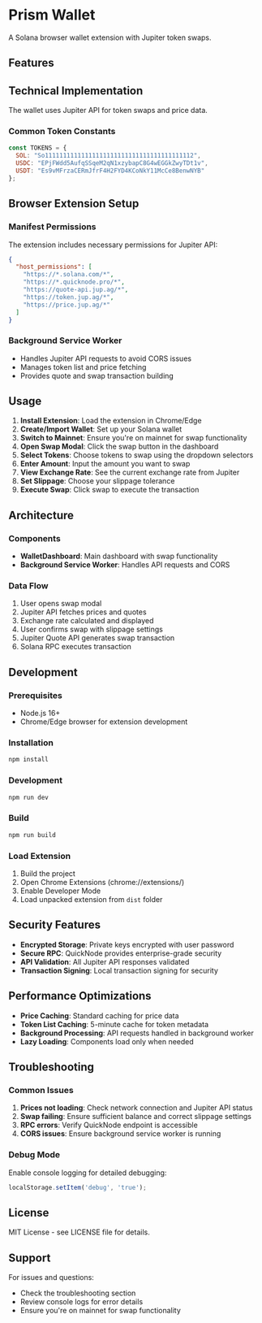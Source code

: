 # Prism Wallet

A Solana browser wallet extension with Jupiter token swaps.

## Features



## Technical Implementation

The wallet uses Jupiter API for token swaps and price data.

### Common Token Constants
```javascript
const TOKENS = {
  SOL: "So11111111111111111111111111111111111111112",
  USDC: "EPjFWdd5AufqSSqeM2qN1xzybapC8G4wEGGkZwyTDt1v",
  USDT: "Es9vMFrzaCERmJfrF4H2FYD4KCoNkY11McCe8BenwNYB"
};
```

## Browser Extension Setup

### Manifest Permissions
The extension includes necessary permissions for Jupiter API:
```json
{
  "host_permissions": [
    "https://*.solana.com/*",
    "https://*.quicknode.pro/*",
    "https://quote-api.jup.ag/*",
    "https://token.jup.ag/*",
    "https://price.jup.ag/*"
  ]
}
```

### Background Service Worker
- Handles Jupiter API requests to avoid CORS issues
- Manages token list and price fetching
- Provides quote and swap transaction building

## Usage

1. **Install Extension**: Load the extension in Chrome/Edge
2. **Create/Import Wallet**: Set up your Solana wallet
3. **Switch to Mainnet**: Ensure you're on mainnet for swap functionality
4. **Open Swap Modal**: Click the swap button in the dashboard
5. **Select Tokens**: Choose tokens to swap using the dropdown selectors
6. **Enter Amount**: Input the amount you want to swap
7. **View Exchange Rate**: See the current exchange rate from Jupiter
8. **Set Slippage**: Choose your slippage tolerance
9. **Execute Swap**: Click swap to execute the transaction

## Architecture

### Components
- **WalletDashboard**: Main dashboard with swap functionality
- **Background Service Worker**: Handles API requests and CORS

### Data Flow
1. User opens swap modal
2. Jupiter API fetches prices and quotes
3. Exchange rate calculated and displayed
4. User confirms swap with slippage settings
5. Jupiter Quote API generates swap transaction
6. Solana RPC executes transaction

## Development

### Prerequisites
- Node.js 16+
- Chrome/Edge browser for extension development

### Installation
```bash
npm install
```

### Development
```bash
npm run dev
```

### Build
```bash
npm run build
```

### Load Extension
1. Build the project
2. Open Chrome Extensions (chrome://extensions/)
3. Enable Developer Mode
4. Load unpacked extension from `dist` folder

## Security Features

- **Encrypted Storage**: Private keys encrypted with user password
- **Secure RPC**: QuickNode provides enterprise-grade security
- **API Validation**: All Jupiter API responses validated
- **Transaction Signing**: Local transaction signing for security

## Performance Optimizations

- **Price Caching**: Standard caching for price data
- **Token List Caching**: 5-minute cache for token metadata
- **Background Processing**: API requests handled in background worker
- **Lazy Loading**: Components load only when needed

## Troubleshooting

### Common Issues
1. **Prices not loading**: Check network connection and Jupiter API status
2. **Swap failing**: Ensure sufficient balance and correct slippage settings
3. **RPC errors**: Verify QuickNode endpoint is accessible
4. **CORS issues**: Ensure background service worker is running

### Debug Mode
Enable console logging for detailed debugging:
```javascript
localStorage.setItem('debug', 'true');
```

## License

MIT License - see LICENSE file for details.

## Support

For issues and questions:
- Check the troubleshooting section
- Review console logs for error details
- Ensure you're on mainnet for swap functionality 